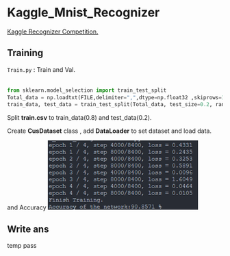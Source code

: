# Kaggle_Mnist_Recognizer

[Kaggle Recognizer Competition.](https://www.kaggle.com/competitions/digit-recognizer)

## Training

`Train.py` : Train and Val.

```python

from sklearn.model_selection import train_test_split
Total_data = np.loadtxt(FILE,delimiter=",",dtype=np.float32 ,skiprows=1)
train_data, test_data = train_test_split(Total_data, test_size=0.2, random_state=42)

```

Split **train.csv** to train_data(0.8) and test_data(0.2).

Create **CusDataset** class , add **DataLoader** to set dataset and load data.

and Accuracy ![1](./Accuracy/Training(1).png)

## Write ans

temp pass
